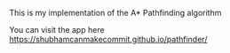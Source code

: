 This is my implementation of the A* Pathfinding algorithm

You can visit the app here
https://shubhamcanmakecommit.github.io/pathfinder/
